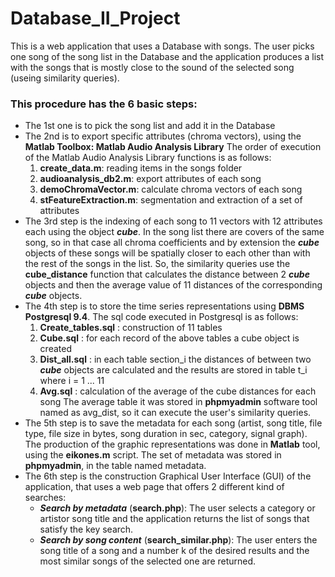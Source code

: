 # Database_II_Project
This is a web application that uses a Database with songs. The user picks one song of the song list in the Database and the application produces a list with the songs that is mostly close to the sound of the selected song (useing similarity queries).
### This procedure has the 6 basic steps: ###
* The 1st one is to pick the song list and add it in the Database
* The 2nd is to export specific attributes (chroma vectors), using the __Matlab Toolbox: Matlab Audio Analysis Library__
  The order of execution of the Matlab Audio Analysis Library functions is as follows:
    1. __create_data.m__: reading items in the songs folder
    2. __audioanalysis_db2.m__: export attributes of each song
    3. __demoChromaVector.m__: calculate chroma vectors of each song
    4. __stFeatureExtraction.m__: segmentation and extraction of a set of attributes
* The 3rd step is the indexing of each song to 11 vectors with 12 attributes each using the object ___cube___. In the song list there are covers of the same song, so in that case all chroma coefficients and by extension the ___cube___ objects of these songs will be spatially closer to each other than with the rest of the songs in the list. So, the similarity queries use the __cube_distance__ function that calculates the distance between 2  ___cube___ objects and then the average value of 11 distances of the corresponding ___cube___ objects.
* The 4th step is to store the time series representations using __DBMS Postgresql 9.4__.
  The sql code executed in Postgresql is as follows:
    1. __Create_tables.sql__ : construction of 11 tables 
    2. __Cube.sql__ : for each record of the above tables a cube object is created 
    3. __Dist_all.sql__ : in each table section_i the distances of between two ___cube___ objects are calculated
and the results are stored in table t_i where i = 1 ... 11 
    4. __Avg.sql__ : calculation of the average  of the cube distances for each song 
 The average table it was stored in __phpmyadmin__ software tool named as avg_dist, so it can execute
the user's similarity queries. 
* The 5th step is to save the metadata for each song (artist, song title, file type, file size in bytes, song duration in sec, category, signal graph). The production of  the graphic representations was done in __Matlab__ tool, using the __eikones.m__ script. The set of metadata was stored in __phpmyadmin__, in the table named metadata. 
* The 6th step is the construction Graphical User Interface (GUI) of the application, that uses a web page that offers 2 different kind of searches:
  * ___Search by metadata___ (__search.php__): The user selects a category or artistor song title and the application returns the list of songs that satisfy the key search. 
  * ___Search by song content___ (__search_similar.php__): The user enters the song title of a song and a number k of the desired results and the most similar songs of the selected one are returned.

